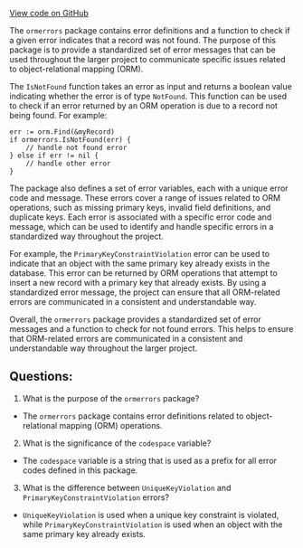 [View code on GitHub](https://github.com/cosmos/cosmos-sdk.git/orm/types/ormerrors/errors.go)

The `ormerrors` package contains error definitions and a function to check if a given error indicates that a record was not found. The purpose of this package is to provide a standardized set of error messages that can be used throughout the larger project to communicate specific issues related to object-relational mapping (ORM).

The `IsNotFound` function takes an error as input and returns a boolean value indicating whether the error is of type `NotFound`. This function can be used to check if an error returned by an ORM operation is due to a record not being found. For example:

```
err := orm.Find(&myRecord)
if ormerrors.IsNotFound(err) {
    // handle not found error
} else if err != nil {
    // handle other error
}
```

The package also defines a set of error variables, each with a unique error code and message. These errors cover a range of issues related to ORM operations, such as missing primary keys, invalid field definitions, and duplicate keys. Each error is associated with a specific error code and message, which can be used to identify and handle specific errors in a standardized way throughout the project.

For example, the `PrimaryKeyConstraintViolation` error can be used to indicate that an object with the same primary key already exists in the database. This error can be returned by ORM operations that attempt to insert a new record with a primary key that already exists. By using a standardized error message, the project can ensure that all ORM-related errors are communicated in a consistent and understandable way.

Overall, the `ormerrors` package provides a standardized set of error messages and a function to check for not found errors. This helps to ensure that ORM-related errors are communicated in a consistent and understandable way throughout the larger project.
## Questions: 
 1. What is the purpose of the `ormerrors` package?
- The `ormerrors` package contains error definitions related to object-relational mapping (ORM) operations.

2. What is the significance of the `codespace` variable?
- The `codespace` variable is a string that is used as a prefix for all error codes defined in this package.

3. What is the difference between `UniqueKeyViolation` and `PrimaryKeyConstraintViolation` errors?
- `UniqueKeyViolation` is used when a unique key constraint is violated, while `PrimaryKeyConstraintViolation` is used when an object with the same primary key already exists.